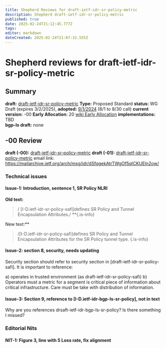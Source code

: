 ```yaml
---
title: Shepherd Reviews for draft-ietf-idr-sr-policy-metric
description: Shepherd draft-ietf-idr-sr-policy-metric
published: true
date: 2025-02-24T21:12:45.777Z
tags: 
editor: markdown
dateCreated: 2025-02-24T21:07:32.555Z
---
```


# Shepherd reviews for draft-ietf-idr-sr-policy-metric


## Summary 
**draft:**  [draft-ietf-idr-sr-policy-metric](https://datatracker.ietf.org/doc/draft-ietf-idr-sr-policy-metric/)
**Type:** Proposed Standard 
**status:** WG Draft (expires 3/2/2025),
**adopted:** [9/1/2024](https://mailarchive.ietf.org/arch/msg/idr/xUckKQncQ4rLVCCAkBO6bQ6zcuk/) (8/1 to 8/30 call) 
**current version:** -00 
**Early Allocation**: 20 [wiki Early Allocation](/group/idr/Early-Allocation-Status)
**implementations:** TBD  
**bgp-ls draft:** none 

## -00 Review  
 
 **draft (-00):**  [draft-ietf-idr-sr-policy-metric](https://datatracker.ietf.org/doc/html/draft-ietf-idr-sr-policy-metric-00) 
 **draft (-01):** [draft-ietf-idr-sr-policy-metric](https://datatracker.ietf.org/doc/html/draft-ietf-idr-sr-policy-metric-01) 
 email link: https://mailarchive.ietf.org/arch/msg/idr/dSfqgekAtrTWgOf5qICKUEln2ow/
 
 
### Technical issues
#### Issue-1: Introduction, sentence 1,  SR Policy NLRI 

**Old text:**
>  / [I-D.ietf-idr-sr-policy-safi]defines SR Policy and Tunnel
>    Encapsulation Attributes./
**{.is-info}

New text:**
>   /[I-D.ietf-idr-sr-policy-safi]defines SR Policy and Tunnel
>    Encapsulation Attributes for the SR Policy tunnel type. 
{.is-info}

 
#### Issue-2: section 8, security, needs updating 

Security section should refer to security section in 
[draft-ietf-idr-sr-policy-safi]. It is important to reference:

a) operates in trusted environment (as draft-ietf-idr-sr-policy-safi)
b) Operators must a metric for a segment is critical piece of 
information about critical infrastructure.  Care must be take 
with distribution of information.  


#### Issue-3: Section 9, reference to [I-D.ietf-idr-bgp-ls-sr-policy], not in text 

Why are you references drsaft-ietf-idr-bgp-ls-sr-policy? 
Is there something I missed?  

### Editorial Nits

#### NIT-1: Figure 3, line with 5 Loss rate, fix alignment 
